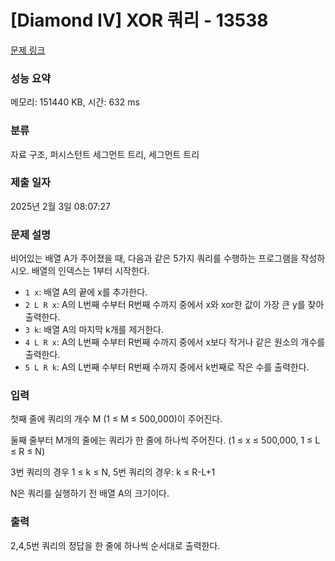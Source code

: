 # [Diamond IV] XOR 쿼리 - 13538 

[문제 링크](https://www.acmicpc.net/problem/13538) 

### 성능 요약

메모리: 151440 KB, 시간: 632 ms

### 분류

자료 구조, 퍼시스턴트 세그먼트 트리, 세그먼트 트리

### 제출 일자

2025년 2월 3일 08:07:27

### 문제 설명

<p>비어있는 배열 A가 주어졌을 때, 다음과 같은 5가지 쿼리를 수행하는 프로그램을 작성하시오. 배열의 인덱스는 1부터 시작한다.</p>

<ul>
	<li><code>1 x</code>: 배열 A의 끝에 x를 추가한다.</li>
	<li><code>2 L R x</code>: A의 L번째 수부터 R번째 수까지 중에서 x와 xor한 값이 가장 큰 y를 찾아 출력한다.</li>
	<li><code>3 k</code>: 배열 A의 마지막 k개를 제거한다.</li>
	<li><code>4 L R x</code>: A의 L번째 수부터 R번째 수까지 중에서 x보다 작거나 같은 원소의 개수를 출력한다.</li>
	<li><code>5 L R k</code>: A의 L번째 수부터 R번째 수까지 중에서 k번째로 작은 수를 출력한다.</li>
</ul>

### 입력 

 <p>첫째 줄에 쿼리의 개수 M (1 ≤ M ≤ 500,000)이 주어진다.</p>

<p>둘째 줄부터 M개의 줄에는 쿼리가 한 줄에 하나씩 주어진다. (1 ≤ x ≤ 500,000, 1 ≤ L ≤ R ≤ N)</p>

<p>3번 쿼리의 경우 1 ≤ k ≤ N, 5번 쿼리의 경우: k ≤ R-L+1</p>

<p>N은 쿼리를 실행하기 전 배열 A의 크기이다.</p>

### 출력 

 <p>2,4,5번 쿼리의 정답을 한 줄에 하나씩 순서대로 출력한다.</p>

